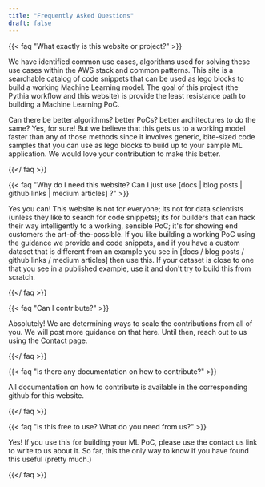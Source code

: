 ```yaml
---
title: "Frequently Asked Questions"
draft: false
---
```


{{< faq "What exactly is this website or project?" >}}

We have identified common use cases, algorithms used for solving these use cases within the AWS stack and common patterns. This site is a searchable catalog of code snippets that can be used as lego blocks to build a working Machine Learning model. The goal of this project (the Pythia workflow and this website) is provide the least resistance path to building a Machine Learning PoC.

Can there be better algorithms? better PoCs? better architectures to do the same? Yes, for sure! But we believe that this gets us to a working model faster than any of those methods since it involves generic, bite-sized code samples that you can use as lego blocks to build up to your sample ML application. We would love your contribution to make this better.

{{</ faq >}}

{{< faq "Why do I need this website? Can I just use [docs | blog posts | github links | medium articles] ?" >}}

Yes you can! This website is not for everyone; its not for data scientists (unless they like to search for code snippets); its for builders that can hack their way intelligently to a working, sensible PoC; it's for showing end customers the art-of-the-possible. If you like building a working PoC using the guidance we provide and code snippets, and if you have a custom dataset that is different from an example you see in [docs / blog posts / github links / medium articles] then use this. If your dataset is close to one that you see in a published example, use it and don't try to build this from scratch.

{{</ faq >}}

{{< faq "Can I contribute?" >}}

Absolutely! We are determining ways to scale the contributions from all of you. We will post more guidance on that here. Until then, reach out to us using the [Contact](../contact) page.

{{</ faq >}}

{{< faq "Is there any documentation on how to contribute?" >}}

All documentation on how to contribute is available in the corresponding github for this website.

{{</ faq >}}

{{< faq "Is this free to use? What do you need from us?" >}}

Yes! If you use this for building your ML PoC, please use the contact us link to write to us about it. So far, this the only way to know if you have found this useful (pretty much.)

{{</ faq >}}
